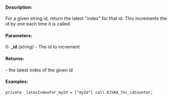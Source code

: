 #### Description:
For a given string id, return the latest "index" for that id. This increments the id by one each time it is called.

#### Parameters:
0: **_id** *(string)* - The id to increment

#### Returns:
<NUMBER> - the latest index of the given id

#### Examples:
```sqf
private _latesIndexFor_myId = ["myId"] call KISKA_fnc_idCounter;
```

